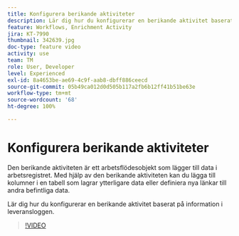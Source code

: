 ```yaml
---
title: Konfigurera berikande aktiviteter
description: Lär dig hur du konfigurerar en berikande aktivitet baserat på information i leveransloggen.
feature: Workflows, Enrichment Activity
jira: KT-7990
thumbnail: 342639.jpg
doc-type: feature video
activity: use
team: TM
role: User, Developer
level: Experienced
exl-id: 8a4653be-ae69-4c9f-aab8-dbff886ceecd
source-git-commit: 05b49ca012d0d505b117a2fb6b12ff41b51be63e
workflow-type: tm+mt
source-wordcount: '68'
ht-degree: 100%

---
```


# Konfigurera berikande aktiviteter

Den berikande aktiviteten är ett arbetsflödesobjekt som lägger till data i arbetsregistret. Med hjälp av den berikande aktiviteten kan du lägga till kolumner i en tabell som lagrar ytterligare data eller definiera nya länkar till andra befintliga data.

Lär dig hur du konfigurerar en berikande aktivitet baserat på information i leveransloggen.

>[!VIDEO](https://video.tv.adobe.com/v/342639?quality=12&learn=on)
